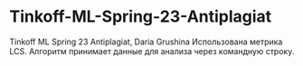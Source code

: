 # Tinkoff-ML-Spring-23-Antiplagiat
Tinkoff ML Spring 23 Antiplagiat, Daria Grushina
Использована метрика LCS.
Алгоритм принимает данные для анализа через командную строку.
